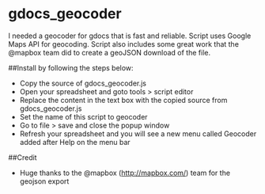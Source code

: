 gdocs_geocoder
==============
I needed a geocoder for gdocs that is fast and reliable.
Script uses Google Maps API for geocoding.
Script also includes some great work that the @mapbox team did to create a geoJSON download of the file.

##Install by following the steps below:
- Copy the source of gdocs_geocoder.js
- Open your spreadsheet and goto tools > script editor
- Replace the content in the text box with the copied source from gdocs_geocoder.js
- Set the name of this script to geocoder
- Go to file > save and close the popup window
- Refresh your spreadsheet and you will see a new menu called Geocoder added after Help on the menu bar

##Credit
- Huge thanks to the @mapbox (http://mapbox.com/) team for the geojson export
